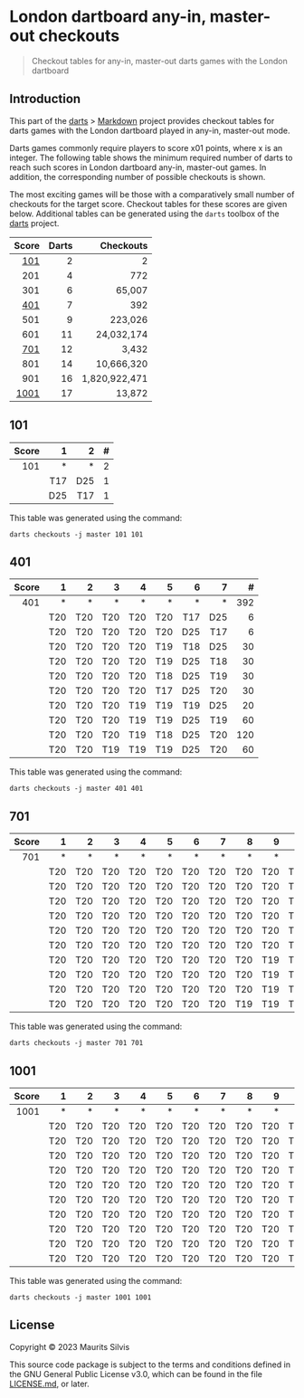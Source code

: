 # London dartboard any-in, master-out checkouts

> Checkout tables for any-in, master-out darts games with the London dartboard

## Introduction

This part of the [darts](https://github.com/mauritssilvis/darts) > [Markdown](../..) project provides checkout tables for darts games with the London dartboard played in any-in, master-out mode.

Darts games commonly require players to score x01 points, where x is an integer.
The following table shows the minimum required number of darts to reach such scores in London dartboard any-in, master-out games.
In addition, the corresponding number of possible checkouts is shown.

The most exciting games will be those with a comparatively small number of checkouts for the target score.
Checkout tables for these scores are given below.
Additional tables can be generated using the `darts` toolbox of the [darts](https://github.com/mauritssilvis/darts) project.

|         Score | Darts |     Checkouts |
|--------------:|------:|--------------:|
|   [101](#101) |     2 |             2 |
|           201 |     4 |           772 |
|           301 |     6 |        65,007 |
|   [401](#401) |     7 |           392 |
|           501 |     9 |       223,026 |
|           601 |    11 |    24,032,174 |
|   [701](#701) |    12 |         3,432 |
|           801 |    14 |    10,666,320 |
|           901 |    16 | 1,820,922,471 |
| [1001](#1001) |    17 |        13,872 |

## 101

| Score |   1 |   2 | # |
|------:|----:|----:|--:|
|   101 |   * |   * | 2 |
|       | T17 | D25 | 1 |
|       | D25 | T17 | 1 |

This table was generated using the command:

```shell
darts checkouts -j master 101 101
```

## 401

| Score |   1 |   2 |   3 |   4 |   5 |   6 |   7 |   # |
|------:|----:|----:|----:|----:|----:|----:|----:|----:|
|   401 |   * |   * |   * |   * |   * |   * |   * | 392 |
|       | T20 | T20 | T20 | T20 | T20 | T17 | D25 |   6 |
|       | T20 | T20 | T20 | T20 | T20 | D25 | T17 |   6 |
|       | T20 | T20 | T20 | T20 | T19 | T18 | D25 |  30 |
|       | T20 | T20 | T20 | T20 | T19 | D25 | T18 |  30 |
|       | T20 | T20 | T20 | T20 | T18 | D25 | T19 |  30 |
|       | T20 | T20 | T20 | T20 | T17 | D25 | T20 |  30 |
|       | T20 | T20 | T20 | T19 | T19 | T19 | D25 |  20 |
|       | T20 | T20 | T20 | T19 | T19 | D25 | T19 |  60 |
|       | T20 | T20 | T20 | T19 | T18 | D25 | T20 | 120 |
|       | T20 | T20 | T19 | T19 | T19 | D25 | T20 |  60 |

This table was generated using the command:

```shell
darts checkouts -j master 401 401
```

## 701

| Score |   1 |   2 |   3 |   4 |   5 |   6 |   7 |   8 |   9 |  10 |  11 |  12 |    # |
|------:|----:|----:|----:|----:|----:|----:|----:|----:|----:|----:|----:|----:|-----:|
|   701 |   * |   * |   * |   * |   * |   * |   * |   * |   * |   * |   * |   * | 3432 |
|       | T20 | T20 | T20 | T20 | T20 | T20 | T20 | T20 | T20 | T20 | T17 | D25 |   11 |
|       | T20 | T20 | T20 | T20 | T20 | T20 | T20 | T20 | T20 | T20 | D25 | T17 |   11 |
|       | T20 | T20 | T20 | T20 | T20 | T20 | T20 | T20 | T20 | T19 | T18 | D25 |  110 |
|       | T20 | T20 | T20 | T20 | T20 | T20 | T20 | T20 | T20 | T19 | D25 | T18 |  110 |
|       | T20 | T20 | T20 | T20 | T20 | T20 | T20 | T20 | T20 | T18 | D25 | T19 |  110 |
|       | T20 | T20 | T20 | T20 | T20 | T20 | T20 | T20 | T20 | T17 | D25 | T20 |  110 |
|       | T20 | T20 | T20 | T20 | T20 | T20 | T20 | T20 | T19 | T19 | T19 | D25 |  165 |
|       | T20 | T20 | T20 | T20 | T20 | T20 | T20 | T20 | T19 | T19 | D25 | T19 |  495 |
|       | T20 | T20 | T20 | T20 | T20 | T20 | T20 | T20 | T19 | T18 | D25 | T20 |  990 |
|       | T20 | T20 | T20 | T20 | T20 | T20 | T20 | T19 | T19 | T19 | D25 | T20 | 1320 |

This table was generated using the command:

```shell
darts checkouts -j master 701 701
```

## 1001

| Score |   1 |   2 |   3 |   4 |   5 |   6 |   7 |   8 |   9 |  10 |  11 |  12 |  13 |  14 |  15 |  16 |  17 |     # |
|------:|----:|----:|----:|----:|----:|----:|----:|----:|----:|----:|----:|----:|----:|----:|----:|----:|----:|------:|
|  1001 |   * |   * |   * |   * |   * |   * |   * |   * |   * |   * |   * |   * |   * |   * |   * |   * |   * | 13872 |
|       | T20 | T20 | T20 | T20 | T20 | T20 | T20 | T20 | T20 | T20 | T20 | T20 | T20 | T20 | T20 | T17 | D25 |    16 |
|       | T20 | T20 | T20 | T20 | T20 | T20 | T20 | T20 | T20 | T20 | T20 | T20 | T20 | T20 | T20 | D25 | T17 |    16 |
|       | T20 | T20 | T20 | T20 | T20 | T20 | T20 | T20 | T20 | T20 | T20 | T20 | T20 | T20 | T19 | T18 | D25 |   240 |
|       | T20 | T20 | T20 | T20 | T20 | T20 | T20 | T20 | T20 | T20 | T20 | T20 | T20 | T20 | T19 | D25 | T18 |   240 |
|       | T20 | T20 | T20 | T20 | T20 | T20 | T20 | T20 | T20 | T20 | T20 | T20 | T20 | T20 | T18 | D25 | T19 |   240 |
|       | T20 | T20 | T20 | T20 | T20 | T20 | T20 | T20 | T20 | T20 | T20 | T20 | T20 | T20 | T17 | D25 | T20 |   240 |
|       | T20 | T20 | T20 | T20 | T20 | T20 | T20 | T20 | T20 | T20 | T20 | T20 | T20 | T19 | T19 | T19 | D25 |   560 |
|       | T20 | T20 | T20 | T20 | T20 | T20 | T20 | T20 | T20 | T20 | T20 | T20 | T20 | T19 | T19 | D25 | T19 |  1680 |
|       | T20 | T20 | T20 | T20 | T20 | T20 | T20 | T20 | T20 | T20 | T20 | T20 | T20 | T19 | T18 | D25 | T20 |  3360 |
|       | T20 | T20 | T20 | T20 | T20 | T20 | T20 | T20 | T20 | T20 | T20 | T20 | T19 | T19 | T19 | D25 | T20 |  7280 |

This table was generated using the command:

```shell
darts checkouts -j master 1001 1001
```

## License

Copyright © 2023 Maurits Silvis

This source code package is subject to the terms and conditions defined in the GNU General Public License v3.0, which can be found in the file [LICENSE.md](../LICENSE.md), or later.
